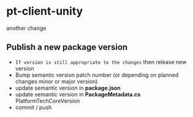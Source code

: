 # pt-client-unity


another change

## Publish a new package version
- `If version is still appropriate to the changes` then release new version
- Bump semantic version patch number (or depending on planned changes minor or major version)
- update semantic version in **package.json**
- update semantic version in **PackageMetadata.cs** PlatformTechCoreVersion
- commit / push